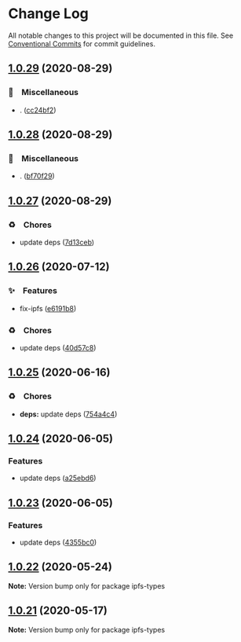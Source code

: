 # Change Log

All notable changes to this project will be documented in this file.
See [Conventional Commits](https://conventionalcommits.org) for commit guidelines.

## [1.0.29](https://github.com/bluelovers/ws-ipfs/compare/ipfs-types@1.0.28...ipfs-types@1.0.29) (2020-08-29)


### 🔖　Miscellaneous

* . ([cc24bf2](https://github.com/bluelovers/ws-ipfs/commit/cc24bf22e5f25f217df7c54b8671a476e5da575d))





## [1.0.28](https://github.com/bluelovers/ws-ipfs/compare/ipfs-types@1.0.27...ipfs-types@1.0.28) (2020-08-29)


### 🔖　Miscellaneous

* . ([bf70f29](https://github.com/bluelovers/ws-ipfs/commit/bf70f298426c11645d5343255656fa72e0cae844))





## [1.0.27](https://github.com/bluelovers/ws-ipfs/compare/ipfs-types@1.0.26...ipfs-types@1.0.27) (2020-08-29)


### ♻️　Chores

* update deps ([7d13ceb](https://github.com/bluelovers/ws-ipfs/commit/7d13cebfde55dff62632755bfbec0af492495dc7))





## [1.0.26](https://github.com/bluelovers/ws-ipfs/compare/ipfs-types@1.0.25...ipfs-types@1.0.26) (2020-07-12)


### ✨　Features

* fix-ipfs ([e6191b8](https://github.com/bluelovers/ws-ipfs/commit/e6191b8fd8db6d07fd58d0f8d662a27fc4200ec3))


### ♻️　Chores

* update deps ([40d57c8](https://github.com/bluelovers/ws-ipfs/commit/40d57c83e126c495aaf515ca8ac8cd02db848fc0))





## [1.0.25](https://github.com/bluelovers/ws-ipfs/compare/ipfs-types@1.0.24...ipfs-types@1.0.25) (2020-06-16)


### ♻️　Chores

* **deps:**  update deps ([754a4c4](https://github.com/bluelovers/ws-ipfs/commit/754a4c4a714d3d256500b319473ce610f876b442))





## [1.0.24](https://github.com/bluelovers/ws-ipfs/compare/ipfs-types@1.0.23...ipfs-types@1.0.24) (2020-06-05)


### Features

* update deps ([a25ebd6](https://github.com/bluelovers/ws-ipfs/commit/a25ebd688ccfd54f164b3ff89cf6cdb2e7f6e478))





## [1.0.23](https://github.com/bluelovers/ws-ipfs/compare/ipfs-types@1.0.22...ipfs-types@1.0.23) (2020-06-05)


### Features

* update deps ([4355bc0](https://github.com/bluelovers/ws-ipfs/commit/4355bc0161fa03725b7455cee33ac834a99b7cd9))





## [1.0.22](https://github.com/bluelovers/ws-ipfs/compare/ipfs-types@1.0.21...ipfs-types@1.0.22) (2020-05-24)

**Note:** Version bump only for package ipfs-types





## [1.0.21](https://github.com/bluelovers/ws-ipfs/compare/ipfs-types@1.0.20...ipfs-types@1.0.21) (2020-05-17)

**Note:** Version bump only for package ipfs-types
